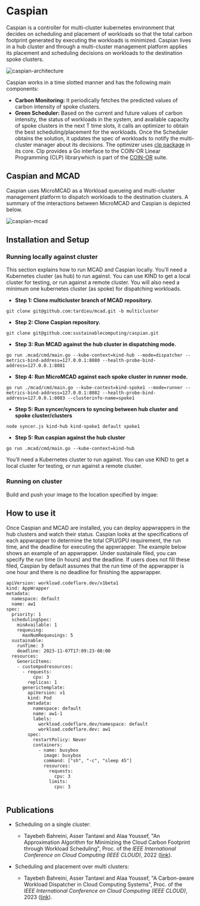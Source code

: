 # Caspian

Caspian is a controller for multi-cluster kubernetes environment that decides on scheduling and placement of workloads so that the total carbon footprint generated by executing the workloads is minimized. Caspian lives in a hub cluster and through a multi-cluster management platform applies its placement and scheduling decisions on workloads to the destination spoke clusters.

![caspian-architecture](https://github.com/sustainablecomputing/Caspian/assets/34821570/fd23f538-9837-43ba-a247-0ce50498e518)


Caspian works in a time slotted manner and has the following main components:
- **Carbon Monitoring:** It periodically fetches the predicted values of carbon intensity of spoke clusters.  
- **Green Scheduler:**   Based on the current and future values of carbon intensity, the status of workloads in the system, and available capacity of spoke clusters in the next T time slots, it calls an optimizer to obtain the best scheduling/placement for the workloads.  Once the Scheduler obtains the solution, it updates the spec of workloads to notify the multi-cluster manager about its decisions. The optimizer uses [clp package](https://github.com/lanl/clp) in its core. Clp  provides a Go interface to the COIN-OR Linear Programming (CLP) librarywhich is part of the [COIN-OR](https://www.coin-or.org/) suite.


## Caspian and MCAD
Caspian uses MicroMCAD as a Workload queueing and multi-cluster management platform to dispatch workloads to the destination clusters. A summary of the interactions between MicroMCAD and Caspian is depicted below.

![caspian-mcad](https://github.com/sustainablecomputing/caspian/assets/34821570/32d1b7e5-c7eb-4cc8-8ce8-d1f1a87b0901)

##  Installation and Setup
### Running locally against cluster
This section explains how to run MCAD and Caspian locally. You’ll need a Kubernetes cluster (as hub) to run against. You can use KIND to get a local cluster for testing, or run against a remote cluster. You will also need a minimum one kubernetes cluster (as spoke) for dispatching workloads.

- **Step 1: Clone multicluster branch of MCAD repository.**
```
git clone git@github.com:tardieu/mcad.git -b multicluster
```

- **Step 2: Clone Caspian repository.**
```
git clone git@github.com:sustainablecomputing/caspian.git
```

- **Step 3: Run MCAD against the hub cluster in dispatching mode.**
```
go run .mcad/cmd/main.go --kube-context=kind-hub --mode=dispatcher --metrics-bind-address=127.0.0.1:8080 --health-probe-bind-address=127.0.0.1:8081

```

- **Step 4: Run MicroMCAD against each spoke cluster in runner mode.**
```
go run ./mcad/cmd/main.go --kube-context=kind-spoke1 --mode=runner --metrics-bind-address=127.0.0.1:8082 --health-probe-bind-address=127.0.0.1:8083 --clusterinfo-name=spoke1
```

- **Step 5: Run syncer/syncers to syncing between hub cluster and  spoke cluster/clusters**
```
node syncer.js kind-hub kind-spoke1 default spoke1
```

- **Step 5: Run caspian against the hub cluster**
```
go run .mcad/cmd/main.go --kube-context=kind-hub 
```



You’ll need a Kubernetes cluster to run against. You can use KIND to get a local cluster for testing, or run against a remote cluster. 
### Running on cluster
Build and push your image to the location specified by imgae:
##  How to use it
Once Caspian and MCAD are installed, you can deploy appwrappers in the hub clusters and watch their status.
Caspian looks at the specifications of each appwrapper to determine the total CPU/GPU requirement, the run time, and the deadline for executing the appwrapper. The example below shows an example of an appwrapper. Under sustainale filed, you can specify the run time (in hours) and the deadline. If users does not fill these filed, Caspian by default assumes that the run time of the appwrapper is one hour and there is no deadline for finishing the appwrapper. 

```
apiVersion: workload.codeflare.dev/v1beta1
kind: AppWrapper
metadata:
  namespace: default
  name: aw1
spec:
  priority: 1
  schedulingSpec:
    minAvailable: 1
    requeuing:
      maxNumRequeuings: 5
  sustainable:
    runTime: 3
    deadline: 2023-11-07T17:09:23-08:00
  resources:
    GenericItems:
    - custompodresources:
      - requests:
          cpu: 3
        replicas: 1
      generictemplate:
        apiVersion: v1
        kind: Pod
        metadata:
          namespace: default
          name: aw1-1
          labels:
            workload.codeflare.dev/namespace: default
            workload.codeflare.dev: aw1
        spec:
          restartPolicy: Never
          containers:
            - name: busybox
              image: busybox
              command: ["sh", "-c", "sleep 45"]
              resources:
                requests:
                  cpu: 3
                limits:
                  cpu: 3
 

```


## Publications

- Scheduling on a single cluster:
  - Tayebeh Bahreini, Asser Tantawi and Alaa Youssef, "An Approximation Algorithm for Minimizing the Cloud Carbon Footprint through Workload Scheduling", Proc. of the _*IEEE International Conference on Cloud Computing (IEEE CLOUD)*_, 2022 ([link](https://ieeexplore.ieee.org/abstract/document/9860626/)).
  
 
- Scheduling and placement over multi clusters:
  - Tayebeh Bahreini, Asser Tantawi and Alaa Youssef, "A Carbon-aware Workload Dispatcher in Cloud Computing Systems", Proc. of the _*IEEE International Conference on Cloud Computing (IEEE CLOUD)*_, 2023 ([link](https://ieeexplore.ieee.org/abstract/document/10255008)).
  
 
